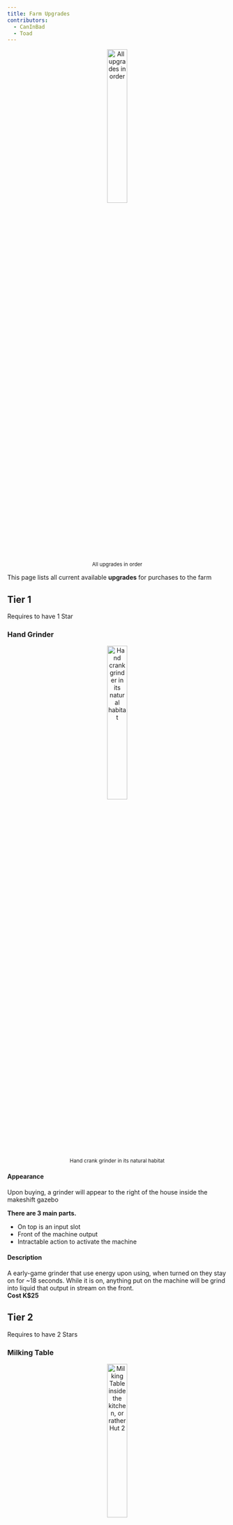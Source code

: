 ```yaml
---
title: Farm Upgrades
contributors:
  - CanInBad
  - Toad
---
```


<div align="center">
   <img src="../images/farm-upgrades/UpgradesSquare.png" alt="All upgrades in order" width="30%" /><br>
   <sup>All upgrades in order</sup>
</div>

This page lists all current available **upgrades** for purchases to the farm

## Tier 1

Requires to have 1 Star

### Hand Grinder

<div align="center">
   <img src="../images/farm-upgrades/Grinder.PNG" alt="Hand crank grinder in its natural habitat" width="30%" /><br>
   <sup>Hand crank grinder in its natural habitat</sup>
</div>

#### Appearance

Upon buying, a grinder will appear to the right of the house inside the makeshift gazebo

**There are 3 main parts.**

- On top is an input slot
- Front of the machine output
- Intractable action to activate the machine

#### Description

A early-game grinder that use energy upon using, when turned on they stay on for ~18 seconds. While it is on, anything put on the machine will be grind into liquid that output in stream on the front.  
**Cost K\$25**  

## Tier 2

Requires to have 2 Stars

### Milking Table

<div align="center">
   <img src="../images/farm-upgrades/MilkTable.png" alt="Milking Table inside the kitchen, or rather Hut 2" width="30%" /><br>
   <sup>Milking Table inside the kitchen, or rather Hut 2</sup>
</div>

#### Appearance

Upon buying, it will appear inside one of the **[barn](Locations#Huts_1&2)**
 
There are 2 interactable spots
- spot for one getting milked
- spot for milking one on the table  

> [!NOTE]
> To access the milking spot there must be a kobold on the table already

#### Description

Milking table with support for both genders. Both side must have sufficient energy, when the condition is met then the kobold on the table will start lactating and use 1 energy.  
Also works as a buffer storage. Any liquid throw to it will be store and split out the front.  
**Cost K\$30**  

### Breeding Mount

<div align="center">
   <img src="../images/farm-upgrades/Breedingmount.png" alt="Breeding mount inside the kitchen" width="30%" /><br>
   <sup>Breeding mount inside the kitchen</sup>
</div>

#### Appearance

Upon buying it will appear inside the same shed as **[milking table](#milking-table)**, and across **[the river](Locations#The_River)**  
Typical breeding mount used for equine semen collection, or this case kobold cum

- Interactable action
- Output out the front  
  (the back is where to put the penis)

#### Description

For only those with penis. Interacting to go on animation itself does not requires energy but the main function of it does. It doesn't matter if you interact with breeding mount or just standing behind the mount and move your hips it still stimulate penis the same way. Also works as a buffer storage. Any liquid throw to it will be store and split out the front.  
**Cost K\$30**  

### Presser

<div align="center">
   <img src="../images/locations/Press.PNG" alt="Presser on the farm" width="30%" /><br>
   <sup>Presser on the farm</sup>
</div>

#### Appearance

Upon buying it will appear to the right of the farm situated on gray concrete plate. Typical wine press used to squeeze a lot of grape, or this case squeeze a kobold.

- Interactable action
- Output out the front

#### Description

Upon interacting with the presser, one will be put on the presser. The presser will activate after ~8 seconds then the kobold will be put inside and liquid inside kobold start flowing out the front. Works as buffer storage. Any liquid throw to it will be store and split out the front  
**Cost K\$30**

### Bath tub

<div align="center">
   <img src="../images/locations/Bath.PNG" alt="Bath tub inside the house" width="30%" /><br>
   <sup>Bath tub inside the house</sup>
</div>

#### Appearance

Upon buying it will appear inside the house in the bathroom. Generic bathtub with no way to overfill apparently

- Acts as liquid storage
- Interactable tap
- 2 interactable spots

#### Description

The bath tub has 100 unit liquid storage space, to store liquid you have to throw liquid at them. To recover the liquid you can use any containers. The tap can refill bath tub with water indefinitely. The tub has [a sex spot](Sex#Sex_animations).  
**Cost K\$30**  

## Tier 3

Requires to have 6 Stars

### Inflator

<div align="center">
   <img src="../images/locations/Inflator.PNG" alt="Inflator across the river" width="30%" /><br>
   <sup>Inflator across the river</sup>
</div>

#### Appearance

Upon buying it will appear across the river A machine/mechanism used to inject into one's abdomen, or in this case; the void inside a kobold.

There are 3 sections to the machine. When facing head on

- Interactable action
- Pump
- Tank

#### Description

When facing on, the left should be a spot where one can interact to sit in the injector. The middle is the pump, you can press and hold it to charge. Charging the pump will make it output more. Fully charge the pump takes ~5 seconds then it will fully use all the liquid in tank. Tank can store up to 120 unit of liquid. To the right of the machine should be a [breeding mount](#Breeding_Mount).  
**Cost K$40**

### Blender

<div align="center">
   <img src="../images/locations/Blender2.PNG" alt="Blender inside the house" width="25%" /><br>
   <sup>Blender inside the house</sup>
</div>

#### Appearance

Upon buying it will appear in both the [house](Locations#House) and [kitchen](Locations#Huts_1&2) Simple blender with output out the front

- Input on the top
- Output on the front

#### Description

This blender does not work like in real life, it will instantly grind anything put on top of the machine and output from the front. **The top sucks items in when they're nearby**  
**Cost K\$80**

### Jump Pad

<div align="center">
   <img src="../images/locations/Jump_pad.PNG" alt="Jump pad in the town" width="30%" /><br>
   <sup>Jump pad in the town</sup>
</div>

#### Appearance

Upon buying it will appear in both [town](Locations#Town), near the [farm](Locations#the_farm) next to sell box, and the cliff next to the hut to get up to Brain Swapper. Sci-Fi jump pad that repulse you up in the sky in a predefined path

- The pad <!-- (duh) -->

#### Description

Jump pad that repulse you up in the sky in a predefined path  
**Cost K\$80**

## Cave Circus Shop

### Brain Swapper

<div align="center">
   <img src="../images/locations/Mind_swap.PNG" alt="Brainswapper? Body switcher? Brain implant surgery?" width="30%" /><br>
   <sup>Brainswapper? Body switcher? Brain implant surgery?</sup>
</div>

Required 4 stars

#### Appearance

Upon buying it will appear behind the huts. Appears to be 2 tubes next to each other with tesla coils on top

#### Description

Tubes are interactables, when 2 valid subjects are in the tubes there will be 2-3 second delay before the swap happens  
**Cost K\$50**  

### Pipe System

<div align="center">
   <img src="../images/locations/Kobold_printer.PNG" alt="Buying kobold from other takekarer machine" width="30%" /><br>
   <sup>Buying kobold from other takekarer machine</sup>
</div>

Required 24 stars

#### Appearance

Dial knob on a cube connected to a curved tube

#### Description

The dial can be turned into 4 different positions,
1.  Micro
2.  Normal
3.  Big
4.  Large

The packages sizes are scaled with the knob's position.
Each position cost different ranging from **K$50-500**  
**Machine Cost K$100**